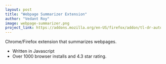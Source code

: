 ```yaml
---
layout: post
title: "Webpage Summarizer Extension"
author: "Vedant Roy"
image: webpage-summarizer.png
project_link: https://addons.mozilla.org/en-US/firefox/addon/tl-dr-auto-summarizer/
---
```

Chrome/Firefox extension that summarizes webpages.
* Written in Javascript
* Over 1000 browser installs and 4.3 star rating.